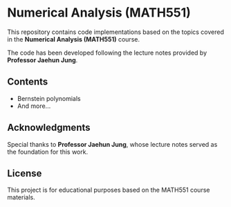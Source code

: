 # Numerical Analysis (MATH551)

This repository contains code implementations based on the topics covered in the **Numerical Analysis (MATH551)** course.

The code has been developed following the lecture notes provided by **Professor Jaehun Jung**.

## Contents
- Bernstein polynomials
- And more...

## Acknowledgments
Special thanks to **Professor Jaehun Jung**, whose lecture notes served as the foundation for this work.

## License
This project is for educational purposes based on the MATH551 course materials.
